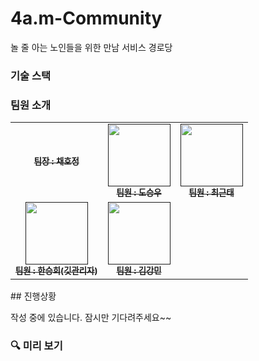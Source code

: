 # 4a.m-Community

놀 줄 아는 노인들을 위한 만남 서비스 경로당

### 기술 스택

### 팀원 소개

<table>
  <tbody>
    <tr>
      <td align="center"><a href=""><img src="width="100px;" alt=""/><br /><sub><b>팀장 : 채호정</b></sub></a><br /></td>
      <td align="center"><a href=""><img src="" width="100px;" alt=""/><br /><sub><b>팀원 : 도승우</b></sub></a><br /></td>
      <td align="center"><a href=""><img src="" width="100px;" alt=""/><br /><sub><b>팀원 : 최근태</b></sub></a><br /></td>
     <tr/>
      <td align="center"><a href=""><img src="" width="100px;" alt=""/><br /><sub><b>팀원 : 한승희(깃관리자)</b></sub></a><br /></td>
      <td align="center"><a href=""><img src="" width="100px;" alt=""/><br /><sub><b>팀원 : 김강민</b></sub></a><br /></td>
    </tr>
  </tbody>
</table>
## 진행상황

작성 중에 있습니다. 잠시만 기다려주세요~~

### 🔍 미리 보기

###



